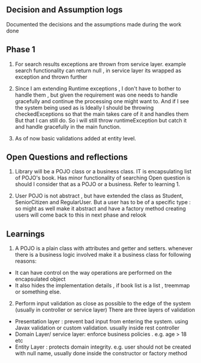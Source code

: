 ## Decision and Assumption logs 

Documented the decisions and the assumptions made during the work done 

## Phase 1

1. For search results exceptions are thrown from service layer. example search functionality 
can return null , in service layer its wrapped as exception and thrown further  

2. Since I am extending Runtime exceptions , I don't have to bother to handle them , but given the requirement
was one needs to handle gracefully and continue the processing one might want to. And if I see the system being used as is 
Ideally I should be throwing checkedExceptions so that the main takes care of it and handles them 
But that I can still do. So i will still throw runtimeException but catch it and handle gracefully in the main function.

3. As of now basic validations added at entity level.

## Open Questions and reflections

1. Library will be a POJO class or a business class. IT is encapsulating list of POJO's book. Has minor functionality of searching
Open question is should I consider that as a POJO or a business. Refer to learning 1. 

2. User POJO is not abstract , but have extended the class as Student, SeniorCitizen and RegularUser.
But a user has to be of a specific type : so might as well make it abstract and have a factory method creating users 
will come back to this in next phase and relook

   
## Learnings 
1. A POJO is a plain class with attributes and getter and setters. whenever there is a business logic involved make it a business class
for following reasons:
* It can have control on the way operations are performed on the encapsulated object
* It also hides the implementation details , if book list is a list , treemmap or something else.

2. Perform input validation as close as possible to the edge of the system (usually in controller or service layer)
There are three layers of validation
* Presentation layer : prevent bad input from entering the system. using Javax validation or custom validation. usually inside rest controller
* Domain Layer/ service layer: enforce business policies . e.g. age > 18 etc   
* Entity Layer : protects domain integrity. e.g. user should not be created with null name, usually done inside the constructor or factory method 